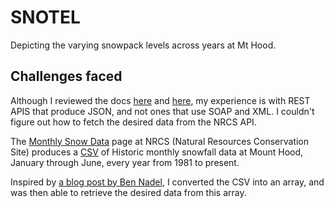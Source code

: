 # SNOTEL

Depicting the varying snowpack levels across years at Mt Hood.

## Challenges faced

Although I reviewed the docs [here](https://www.wcc.nrcs.usda.gov/web_service/AWDB_Web_Service_Reference.htm#_Toc336255535) and [here](https://www.wcc.nrcs.usda.gov/web_service/AWDB_Web_Service_Tutorial.htm), my experience is with REST APIS that produce JSON, and not ones that use SOAP and XML. I couldn't figure out how to fetch the desired data from the NRCS API. 

The [Monthly Snow Data](https://wcc.sc.egov.usda.gov/nwcc/rgrpt?report=snowmonth_hist&state=OR) page at NRCS (Natural Resources Conservation Site) produces a [CSV](https://wcc.sc.egov.usda.gov/reportGenerator/view_csv/customGroupByMonthReport/monthly/651:OR:SNTL%7Cid=%22%22%7Cname/POR_BEGIN,POR_END:1,2,3,4,5,6/WTEQ::collectionDate,SNWD::value,WTEQ::value) of Historic monthly snowfall data at Mount Hood, January through June, every year from 1981 to present.

Inspired by [a blog post by Ben Nadel](https://www.bennadel.com/blog/1504-ask-ben-parsing-csv-strings-with-javascript-exec-regular-expression-command.htm), I converted the CSV into an array, and was then able to retrieve the desired data from this array.